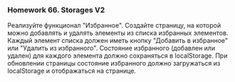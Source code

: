 ### Homework 66. Storages V2

Реализуйте функционал "Избранное". Создайте страницу, на которой можно добавлять и удалять элементы из списка избранных элементов. Каждый элемент списка должен иметь кнопку "Добавить в избранное" или "Удалить из избранного". Состояние избранного (добавлен или удален) для каждого элемента должно сохраняться в localStorage. При обновлении страницы состояние избранного должно загружаться из localStorage и отображаться на странице.